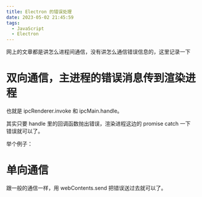 ```yaml
---
title: Electron 的错误处理
date: 2023-05-02 21:45:59
tags:
  - JavaScript
  - Electron
---
```


网上的文章都是讲怎么进程间通信，没有讲怎么通信错误信息的，这里记录一下

<!-- more -->

# 双向通信，主进程的错误消息传到渲染进程

也就是 ipcRenderer.invoke 和 ipcMain.handle。

其实只要 handle 里的回调函数抛出错误，渲染进程这边的 promise catch 一下错误就可以了。

举个例子：

# 单向通信

跟一般的通信一样，用 webContents.send 把错误送过去就可以了。